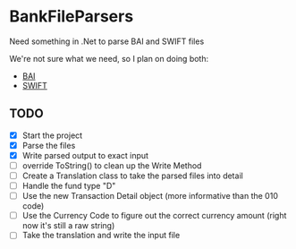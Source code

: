 # BankFileParsers
Need something in .Net to parse BAI and SWIFT files

We're not sure what we need, so I plan on doing both:
 - [BAI](https://www.bai.org/libraries/site-general-downloads/cash_management_2005.sflb.ashx)
 - [SWIFT](https://deutschebank.nl/nl/docs/MT94042_EN.pdf)
 
## TODO
 - [x] Start the project
 - [x] Parse the files
 - [x] Write parsed output to exact input
 - [ ] override ToString() to clean up the Write Method
 - [ ] Create a Translation class to take the parsed files into detail
 - [ ] Handle the fund type "D"
 - [ ] Use the new Transaction Detail object (more informative than the 010 code)
 - [ ] Use the Currency Code to figure out the correct currency amount (right now it's still a raw string)
 - [ ] Take the translation and write the input file